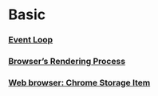 # Basic
### [Event Loop](https://codebitwave.com/javascript-101-event-loop/)
### [Browser’s Rendering Process](https://codebitwave.com/javascript-101-browsers-rendering-process/)
### [Web browser: Chrome Storage Item](https://codebitwave.com/chrome-storage-item/)
